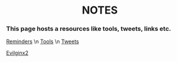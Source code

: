 <h1 align="center">NOTES</h1>

### This page hosts a resources like tools, tweets, links etc.

[Reminders](#remIndex) \n
[Tools](#toolsIndex) \n
[Tweets](#twIndex)

<a name="toolsIndex"></a>
[Evilginx2](https://m0chan.github.io/2019/07/26/Bypassing-2FA-For-Fun-With-Evilginx2.html)

